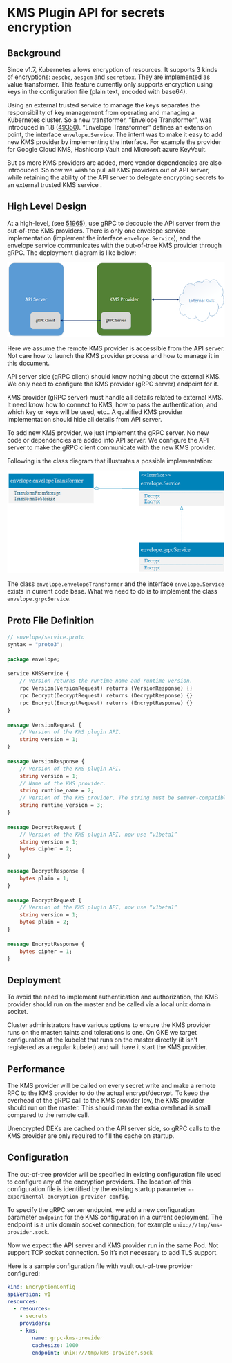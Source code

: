 # KMS Plugin API for secrets encryption

## Background

Since v1.7, Kubernetes allows encryption of resources. It supports 3 kinds of encryptions: ``aescbc``, ``aesgcm`` and ``secretbox``. They are implemented as value transformer. This feature currently only supports encryption using keys in the configuration file (plain text, encoded with base64).

Using an external trusted service to manage the keys separates the responsibility of key management from operating and managing a Kubernetes cluster. So a new transformer, “Envelope Transformer”, was introduced in 1.8 ([49350](https://github.com/kubernetes/kubernetes/pull/49350)). “Envelope Transformer” defines an extension point, the interface ``envelope.Service``. The intent was to make it easy to add new KMS provider by implementing the interface. For example the provider for Google Cloud KMS, Hashicorp Vault and Microsoft azure KeyVault.

But as more KMS providers are added, more vendor dependencies are also introduced. So now we wish to pull all KMS providers out of API server, while retaining the ability of the API server to delegate encrypting secrets to an external trusted KMS service .

## High Level Design

At a high-level, (see [51965](https://github.com/kubernetes/kubernetes/issues/51965)), use gRPC to decouple the API server from the out-of-tree KMS providers. There is only one envelope service implementation (implement the interface ``envelope.Service``), and the envelope service communicates with the out-of-tree KMS provider through gRPC. The deployment diagram is like below:

![Image of deployment](kms-grpc-deployment-diagram.png)

Here we assume the remote KMS provider is accessible from the API server. Not care how to launch the KMS provider process and how to manage it in this document.

API server side (gRPC client) should know nothing about the external KMS. We only need to configure the KMS provider (gRPC server) endpoint for it.

KMS provider (gRPC server) must handle all details related to external KMS. It need know how to connect to KMS, how to pass the authentication, and which key or keys will be used, etc.. A qualified KMS provider implementation should hide all details from API server.

To add new KMS provider, we just implement the gRPC server. No new code or dependencies are added into API server. We configure the API server to make the gRPC client communicate with the new KMS provider.

Following is the class diagram that illustrates a possible implementation:

![Image of class](kms-grpc-class-diagram.png)

The class ``envelope.envelopeTransformer`` and the interface ``envelope.Service`` exists in current code base. What we need to do is to implement the class ``envelope.grpcService``.

## Proto File Definition

```protobuf
// envelope/service.proto
syntax = "proto3";

package envelope;

service KMSService {
    // Version returns the runtime name and runtime version.
    rpc Version(VersionRequest) returns (VersionResponse) {}
    rpc Decrypt(DecryptRequest) returns (DecryptResponse) {}
    rpc Encrypt(EncryptRequest) returns (EncryptResponse) {}
}

message VersionRequest {
    // Version of the KMS plugin API.
    string version = 1;
}

message VersionResponse {
    // Version of the KMS plugin API.
    string version = 1;
    // Name of the KMS provider.
    string runtime_name = 2;
    // Version of the KMS provider. The string must be semver-compatible.
    string runtime_version = 3;
}

message DecryptRequest {
    // Version of the KMS plugin API, now use “v1beta1”
    string version = 1;
    bytes cipher = 2;
}

message DecryptResponse {
    bytes plain = 1;
}

message EncryptRequest {
    // Version of the KMS plugin API, now use “v1beta1”
    string version = 1;
    bytes plain = 2;
}

message EncryptResponse {
    bytes cipher = 1;
}
```

## Deployment

To avoid the need to implement authentication and authorization, the KMS provider should run on the master and be called via a local unix domain socket.

Cluster administrators have various options to ensure the KMS provider runs on the master: taints and tolerations is one. On GKE we target configuration at the kubelet that runs on the master directly (it isn't registered as a regular kubelet) and will have it start the KMS provider.

## Performance

The KMS provider will be called on every secret write and make a remote RPC to the KMS provider to do the actual encrypt/decrypt. To keep the overhead of the gRPC call to the KMS provider low, the KMS provider should run on the master. This should mean the extra overhead is small compared to the remote call.

Unencrypted DEKs are cached on the API server side, so gRPC calls to the KMS provider are only required to fill the cache on startup.

## Configuration

The out-of-tree provider will be specified in existing configuration file used to configure any of the encryption providers. The location of this configuration file is identified by the existing startup parameter ``--experimental-encryption-provider-config``. 

To specify the gRPC server endpoint, we add a new configuration parameter ``endpoint`` for the KMS configuration in a current deployment. The endpoint is a unix domain socket connection, for example ``unix:///tmp/kms-provider.sock``.

Now we expect the API server and KMS provider run in the same Pod. Not support TCP socket connection. So it’s not necessary to add TLS support.

Here is a sample configuration file with vault out-of-tree provider configured:

```yaml
kind: EncryptionConfig
apiVersion: v1
resources:
  - resources:
    - secrets
    providers:
    - kms:
        name: grpc-kms-provider
        cachesize: 1000
        endpoint: unix:///tmp/kms-provider.sock
```
